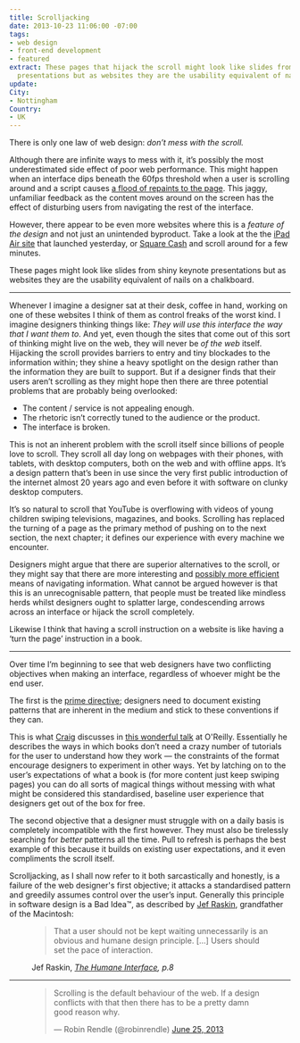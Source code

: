 ```yaml
---
title: Scrolljacking
date: 2013-10-23 11:06:00 -07:00
tags:
- web design
- front-end development
- featured
extract: These pages that hijack the scroll might look like slides from shiny keynote
  presentations but as websites they are the usability equivalent of nails on a chalkboard.
update: 
City:
- Nottingham
Country:
- UK
---
```


There is only one law of web design: *don’t mess with the scroll.*

Although there are infinite ways to mess with it, it’s possibly the most underestimated side effect of poor web performance. This might happen when an interface dips beneath the 60fps threshold when a user is scrolling around and a script causes [a flood of repaints to the page](http://www.youtube.com/watch?v=HAqjyCH_LOE). This jaggy, unfamiliar feedback as the content moves around on the screen has the effect of disturbing users from navigating the rest of the interface.


However, there appear to be even more websites where this is a *feature of the design* and not just an unintended byproduct. Take a look at the the [iPad Air site](http://www.apple.com/ipad-air/) that launched yesterday, or [Square Cash](https://square.com/cash) and scroll around for a few minutes.

These pages might look like slides from shiny keynote presentations but as websites they are the usability equivalent of nails on a chalkboard.

***

Whenever I imagine a designer sat at their desk, coffee in hand, working on one of these websites I think of them as control freaks of the worst kind. I imagine designers thinking things like: *They will use this interface the way that I want them to*. And yet, even though the sites that come out of this sort of thinking might live on the web, they will never be *of the web* itself. Hijacking the scroll provides barriers to entry and tiny blockades to the information within; they shine a heavy spotlight on the design rather than the information they are built to support.
But if a designer finds that their users aren’t scrolling as they might hope then there are three potential problems that are probably being overlooked:

- The content / service is not appealing enough.
- The rhetoric isn’t correctly tuned to the audience or the product. 
- The interface is broken.

This is not an inherent problem with the scroll itself since billions of people love to scroll. They scroll all day long on webpages with their phones, with tablets, with desktop computers, both on the web and with offline apps. It’s a design pattern that’s been in use since the very first public introduction of the internet almost 20 years ago and even before it with software on clunky desktop computers. 

It’s so natural to scroll that YouTube is overflowing with videos of young children swiping televisions, magazines, and books. Scrolling has replaced the turning of a page as the primary method of pushing on to the next section, the next chapter; it defines our experience with every machine we encounter.

Designers might argue that there are superior alternatives to the scroll, or they might say that there are more interesting and [possibly more efficient](http://en.wikipedia.org/wiki/Zooming_user_interface) means of navigating information. What cannot be argued however is that this is an unrecognisable pattern, that people must be treated like mindless herds whilst designers ought to splatter large, condescending arrows across an interface or hijack the scroll completely.

Likewise I think that having a scroll instruction on a website is like having a ‘turn the page’ instruction in a book.

***

Over time I’m beginning to see that web designers have two conflicting objectives when making an interface, regardless of whoever might be the end user. 

The first is the [prime directive](http://en.wikipedia.org/wiki/Prime_Directive); designers need to document existing patterns that are inherent in the medium and stick to these conventions if they can.

This is what [Craig](http://www.craigmod.com) discusses in [this wonderful talk](http://www.youtube.com/watch?v=7z169AfJvM4) at O'Reilly. Essentially he describes the ways in which books don’t need a crazy number of tutorials for the user to understand how they work — the constraints of the format encourage designers to experiment in other ways. Yet by latching on to the user’s expectations of what a book is (for more content just keep swiping pages) you can do all sorts of magical things without messing with what might be considered this standardised, baseline user experience that designers get out of the box for free.

The second objective that a designer must struggle with on a daily basis is completely incompatible with the first however. They must also be tirelessly searching for *better* patterns all the time. Pull to refresh is perhaps the best example of this because it builds on existing user expectations, and it even compliments the scroll itself.

Scrolljacking, as I shall now refer to it both sarcastically and honestly, is a failure of the web designer's first objective; it attacks a standardised pattern and greedily assumes control over the user’s input. Generally this principle in software design is a Bad Idea™, as described by [Jef Raskin](http://en.wikipedia.org/wiki/Jef_Raskin), grandfather of the Macintosh:

<figure>
<blockquote>
<p>That a user should not be kept waiting unnecessarily is an obvious and humane design principle. [...] Users should set the pace of interaction.</p>
</blockquote>
<figcaption class="cite">
<p>Jef Raskin, <cite><a href="http://www.amazon.com/Humane-Interface-Directions-Designing-Interactive/dp/0201379376">The Humane Interface</a>, p.8</cite></p>
</figcaption>
</figure>

<hr/>

<figure>
<blockquote lang="en"><p>Scrolling is the default behaviour of the web. If a design conflicts with that then there has to be a pretty damn good reason why.</p>&mdash; Robin Rendle (@robinrendle) <a href="https://twitter.com/robinrendle/status/349557342519566337">June 25, 2013</a></blockquote>
</figure>